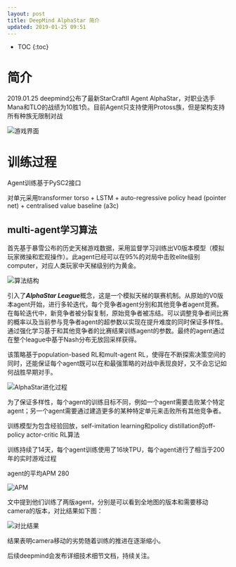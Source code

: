 ```yaml
---
layout: post
title: DeepMind AlphaStar 简介
updated: 2019-01-25 09:51
---
```


<head>
	<script src="https://cdn.mathjax.org/mathjax/latest/MathJax.js?config=TeX-AMS-MML_HTMLorMML" type="text/javascript"></script>
	<script type="text/x-mathjax-config">
		MathJax.Hub.Config(
		{
			tex2jax: {
			skipTags: ['script', 'noscript', 'style', 'textarea', 'pre'],
			inlineMath: [['$','$']]
		}
	}
	);
</script>
</head>

* TOC
{:toc}

# 简介
2019.01.25 deepmind公布了最新StarCraftII Agent AlphaStar，对职业选手Mana和TLO的战绩为10胜1负。目前Agent只支持使用Protoss族，但是架构支持所有种族无限制对战


![游戏界面](https://storage.googleapis.com/deepmind-live-cms/documents/sc2-agent-vis%2520%25281%2529.gif)

# 训练过程
Agent训练基于PySC2接口

对单元采用transformer torso + LSTM + auto-regressive policy head (pointer net) + centralised value baseline (a3c)

## multi-agent学习算法
首先基于暴雪公布的历史天梯游戏数据，采用监督学习训练出V0版本模型（模拟玩家微操和宏观操作）。此agent已经可以在95%的对局中击败elite级别computer，对应人类玩家中天梯级别约为黄金。

![算法结构](https://storage.googleapis.com/deepmind-live-cms/images/SCII-BlogPost-Fig03.width-1500.png)

引入了***AlphaStar League***概念，这是一个模拟天梯的联赛机制。从原始的V0版本agent开始，进行多轮迭代，每个竞争者agent分别和其他竞争者agent竞赛。在每轮迭代中，新竞争者被分裂复制，原始竞争者被冻结。可以调整竞争者间比赛的概率以及当前参与竞争者agent的超参数以实现在提升难度的同时保证多样性。通过强化学习基于和其他竞争者的比赛结果训练agent的参数。最终的agent通过在整个league中基于Nash分布无放回采样获得。

该策略基于population-based RL和mult-agent RL，使得在不断探索决策空间的同时，还能保证每个agent既可以在和最强策略的对战中表现良好，又不会忘记如何战胜早期对手。

![AlphaStar进化过程](https://storage.googleapis.com/deepmind-live-cms/images/SCII-BlogPost-Fig04.width-1500.png)

为了保证多样性，每个agent的训练目标不同，例如一个agent需要击败某个特定agent；另一个agent需要通过建造更多的某种特定单元来击败所有其他竞争者。

训练模型为包含经验回放，self-imitation learning和policy distillation的off-policy actor-critic RL算法

训练持续了14天，每个agent训练使用了16块TPU，每个agent进行了相当于200年的实时游戏过程

agent的平均APM 280

![APM](https://storage.googleapis.com/deepmind-live-cms/images/SCII-BlogPost-Fig09.width-1500.png)

文中提到他们训练了两版agent，分别是可以看到全地图的版本和需要移动camera的版本，对比结果如下图：

![对比结果](https://storage.googleapis.com/deepmind-live-cms/images/SCII-BlogPost-Fig10_02.width-1500.png)

结果表明camera移动的劣势随着训练的推进在逐渐缩小。

后续deepmind会发布详细技术细节文档，持续关注。